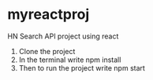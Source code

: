 # myreactproj
HN Search API project using react

1. Clone the project
2. In the terminal write npm install
3. Then to run the project write npm start
